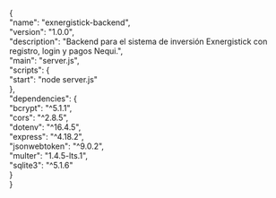{  
  "name": "exnergistick-backend",  
  "version": "1.0.0",  
  "description": "Backend para el sistema de inversión Exnergistick con registro, login y pagos Nequi.",  
  "main": "server.js",  
  "scripts": {  
    "start": "node server.js"  
  },  
  "dependencies": {  
    "bcrypt": "^5.1.1",  
    "cors": "^2.8.5",  
    "dotenv": "^16.4.5",  
    "express": "^4.18.2",  
    "jsonwebtoken": "^9.0.2",  
    "multer": "1.4.5-lts.1",  
    "sqlite3": "^5.1.6"  
  }  
}  
